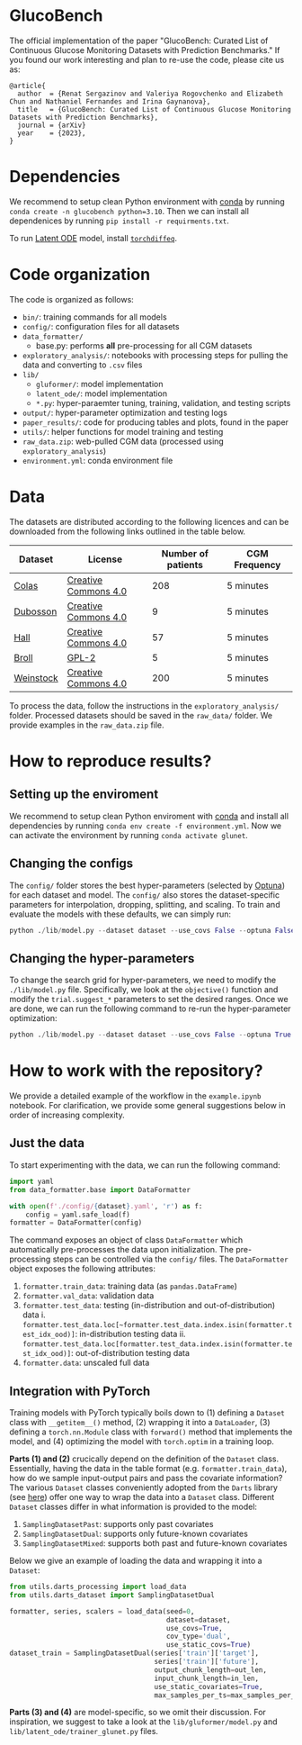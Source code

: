 # GlucoBench

The official implementation of the paper "GlucoBench: Curated List of Continuous Glucose Monitoring Datasets with Prediction Benchmarks."
If you found our work interesting and plan to re-use the code, please cite us as:
```
@article{
  author  = {Renat Sergazinov and Valeriya Rogovchenko and Elizabeth Chun and Nathaniel Fernandes and Irina Gaynanova},
  title   = {GlucoBench: Curated List of Continuous Glucose Monitoring Datasets with Prediction Benchmarks},
  journal = {arXiv}
  year    = {2023},
}
```

# Dependencies

We recommend to setup clean Python environment with [conda](https://docs.conda.io/projects/conda/en/latest/user-guide/tasks/manage-environments.html "conda-env") by running `conda create -n glucobench python=3.10`. Then we can install all dependenices by running `pip install -r requirments.txt`. 

To run [Latent ODE](https://github.com/YuliaRubanova/latent_ode) model, install [`torchdiffeq`](https://github.com/rtqichen/torchdiffeq).

# Code organization

The code is organized as follows:

- `bin/`: training commands for all models
- `config/`: configuration files for all datasets
- `data_formatter/`
    - base.py: performs **all** pre-processing for all CGM datasets
- `exploratory_analysis/`: notebooks with processing steps for pulling the data and converting to `.csv` files
- `lib/`
    - `gluformer/`: model implementation
    - `latent_ode/`: model implementation
    - `*.py`: hyper-paraemter tuning, training, validation, and testing scripts
- `output/`: hyper-parameter optimization and testing logs
- `paper_results/`: code for producing tables and plots, found in the paper
- `utils/`: helper functions for model training and testing
- `raw_data.zip`: web-pulled CGM data (processed using `exploratory_analysis`)
- `environment.yml`: conda environment file

# Data

The datasets are distributed according to the following licences and can be downloaded from the following links outlined in the table below.

| Dataset | License | Number of patients | CGM Frequency |
| ------- | ------- | ------------------ | ------------- |
| [Colas](https://journals.plos.org/plosone/article?id=10.1371/journal.pone.0225817#sec018) | [Creative Commons 4.0](https://creativecommons.org/licenses/by/3.0/us/) | 208 | 5 minutes |
| [Dubosson](https://doi.org/10.5281/zenodo.1421615) | [Creative Commons 4.0](https://creativecommons.org/licenses/by-sa/4.0/legalcode) | 9 | 5 minutes |
| [Hall](https://journals.plos.org/plosbiology/article?id=10.1371/journal.pbio.2005143#pbio.2005143.s010) | [Creative Commons 4.0](https://creativecommons.org/licenses/by/4.0/) | 57 | 5 minutes |
| [Broll](https://github.com/irinagain/iglu) | [GPL-2](https://www.r-project.org/Licenses/GPL-2) | 5 | 5 minutes |
| [Weinstock](https://public.jaeb.org/dataset/537) | [Creative Commons 4.0](https://creativecommons.org/licenses/by-sa/4.0/legalcode) | 200 | 5 minutes |

To process the data, follow the instructions in the `exploratory_analysis/` folder. Processed datasets should be saved in the `raw_data/` folder. We provide examples in the `raw_data.zip` file.

# How to reproduce results?

## Setting up the enviroment

We recommend to setup clean Python enviroment with [conda](https://docs.conda.io/) and install all dependencies by running `conda env create -f environment.yml`. Now we can activate the environment by running `conda activate glunet`.

## Changing the configs

The `config/` folder stores the best hyper-parameters (selected by [Optuna](https://optuna.org)) for each dataset and model. The `config/` also stores the dataset-specific parameters for interpolation, dropping, splitting, and scaling. To train and evaluate the models with these defaults, we can simply run: 

```python
python ./lib/model.py --dataset dataset --use_covs False --optuna False
``` 

## Changing the hyper-parameters

To change the search grid for hyper-parameters, we need to modify the `./lib/model.py` file. Specifically, we look at the `objective()` function and modify the `trial.suggest_*` parameters to set the desired ranges. Once we are done, we can run the following command to re-run the hyper-parameter optimization:

```python
python ./lib/model.py --dataset dataset --use_covs False --optuna True
```

# How to work with the repository?

We provide a detailed example of the workflow in the `example.ipynb` notebook. For clarification, we provide some general suggestions below in order of increasing complexity. 

## Just the data
To start experimenting with the data, we can run the following command:

```python
import yaml
from data_formatter.base import DataFormatter

with open(f'./config/{dataset}.yaml', 'r') as f:
    config = yaml.safe_load(f)
formatter = DataFormatter(config)
```

The command exposes an object of class `DataFormatter` which automatically pre-processes the data upon initialization. The pre-processing steps can be controlled via the `config/` files. The `DataFormatter` object exposes the following attributes:

1. `formatter.train_data`: training data (as `pandas.DataFrame`)
2. `formatter.val_data`: validation data
3. `formatter.test_data`: testing (in-distribution and out-of-distribution) data
  i. `formatter.test_data.loc[~formatter.test_data.index.isin(formatter.test_idx_ood)]`: in-distribution testing data
  ii. `formatter.test_data.loc[formatter.test_data.index.isin(formatter.test_idx_ood)]`: out-of-distribution testing data
4. `formatter.data`: unscaled full data

## Integration with PyTorch

Training models with PyTorch typically boils down to (1) defining a `Dataset` class with `__getitem__()` method, (2) wrapping it into a `DataLoader`, (3) defining a `torch.nn.Module` class with `forward()` method that implements the model,  and (4) optimizing the model with `torch.optim` in a training loop. 

**Parts (1) and (2)** crucically depend on the definition of the `Dataset` class. Essentially, having the data in the table format (e.g. `formatter.train_data`), how do we sample input-output pairs and pass the covariate information? The various `Dataset` classes conveniently adopted from the `Darts` library (see [here](https://unit8co.github.io/darts/generated_api/darts.utils.data.training_dataset.html)) offer one way to wrap the data into a `Dataset` class. Different `Dataset` classes differ in what information is provided to the model:

1. `SamplingDatasetPast`: supports only past covariates
2. `SamplingDatasetDual`: supports only future-known covariates
3. `SamplingDatasetMixed`: supports both past and future-known covariates

Below we give an example of loading the data and wrapping it into a `Dataset`:

```python
from utils.darts_processing import load_data
from utils.darts_dataset import SamplingDatasetDual

formatter, series, scalers = load_data(seed=0,
                                       dataset=dataset,
                                       use_covs=True, 
                                       cov_type='dual',
                                       use_static_covs=True)
dataset_train = SamplingDatasetDual(series['train']['target'],
                                    series['train']['future'],
                                    output_chunk_length=out_len,
                                    input_chunk_length=in_len,
                                    use_static_covariates=True,
                                    max_samples_per_ts=max_samples_per_ts,)
```

**Parts (3) and (4)** are model-specific, so we omit their discussion. For inspiration, we suggest to take a look at the `lib/gluformer/model.py` and `lib/latent_ode/trainer_glunet.py` files.





